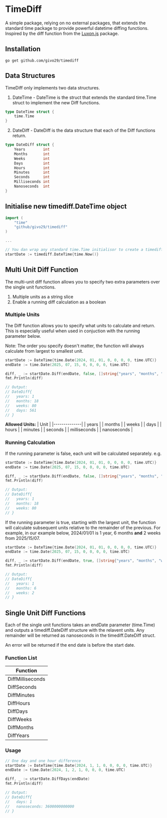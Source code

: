 # TimeDiff

A simple package, relying on no external packages, that extends the standard time package to provide powerful datetime diffing functions. Inspired by the diff function from the [Luxon.js](https://moment.github.io/luxon/#/) package.

## Installation

```
go get github.com/givo29/timediff
```

## Data Structures

TimeDiff only implements two data structures.

1. DateTime - DateTime is the struct that extends the standard time.Time struct to implement the new Diff functions.

```go
type DateTime struct {
	time.Time
}
```

2. DateDiff - DateDiff is the data structure that each of the Diff functions return.

```go
type DateDiff struct {
	Years        int
	Months       int
	Weeks        int
	Days         int
	Hours        int
	Minutes      int
	Seconds      int
	Milliseconds int
	Nanoseconds  int
}
```

## Initialise new timediff.DateTime object

```go
import (
    "time"
    "github/givo29/timediff"
)

...

// You dan wrap any standard time.Time initialisor to create a timediff.DateTime
startDate := timediff.DateTime{time.Now()}
```

## Multi Unit Diff Function

The multi-unit diff function allows you to specify two extra parameters over the single unit functions.

1. Multiple units as a string slice
2. Enable a running diff calculation as a boolean

### Multiple Units

The Diff function allows you to specify what units to calculate and return. This is especially useful when used in conjuction with the running parameter below.

Note: The order you specify doesn't matter, the function will always calculate from largest to smallest unit.

```go
startDate := DateTime{time.Date(2024, 01, 01, 0, 0, 0, 0, time.UTC)}    // January 1st 2024
endDate := time.Date(2025, 07, 15, 0, 0, 0, 0, time.UTC)                // July 15th 2025

diff, _ := startDate.Diff(endDate, false, []string{"years", "months", "weeks", "days"}) // Only calculate years, months, weeks and days
fmt.Println(diff)

// Output:
// DateDiff{
//   years: 1
//   months: 18
//   weeks: 80
//   days: 561
// }
```

**Allowed Units:**
| Unit |
|--------------|
| years |
| months |
| weeks |
| days |
| hours |
| minutes |
| seconds |
| milliseconds |
| nanoseconds |

### Running Calculation

If the running parameter is false, each unit will be calculated separately. e.g.

```go
startDate := DateTime{time.Date(2024, 01, 01, 0, 0, 0, 0, time.UTC)}    // January 1st 2024
endDate := time.Date(2025, 07, 15, 0, 0, 0, 0, time.UTC)                // July 15th 2025

diff, _ := startDate.Diff(endDate, false, []string{"years", "months", "weeks"})
fmt.Println(diff)

// Output:
// DateDiff{
//   years: 1
//   months: 18
//   weeks: 80
// }
```

If the running parameter is true, starting with the largest unit, the function will calculate subsequent units relative to the remainder of the previous.
For example, in our example below, 2024/01/01 is 1 year, 6 months **and** 2 weeks from 2025/15/07.

```go
startDate := DateTime{time.Date(2024, 01, 01, 0, 0, 0, 0, time.UTC)}    // January 1st 2024
endDate := time.Date(2025, 07, 15, 0, 0, 0, 0, time.UTC)                // July 15th 2025

diff, _ := startDate.Diff(endDate, true, []string{"years", "months", "weeks"})
fmt.Println(diff)

// Output:
// DateDiff{
//   years: 1
//   months: 6
//   weeks: 2
// }
```

## Single Unit Diff Functions

Each of the single unit functions takes an endDate parameter (time.Time) and outputs a timediff.DateDiff structure with the relavent units. Any remainder will be returned as nanoseconds in the timediff.DateDiff struct.

An error will be returned if the end date is before the start date.

### Function List

| Function         |
| ---------------- |
| DiffMilliseconds |
| DiffSeconds      |
| DiffMinutes      |
| DiffHours        |
| DiffDays         |
| DiffWeeks        |
| DiffMonths       |
| DiffYears        |

### Usage

```go
// One day and one hour difference
startDate := DateTime{time.Date(2024, 1, 1, 0, 0, 0, 0, time.UTC)}
endDate := time.Date(2024, 1, 2, 1, 0, 0, 0, time.UTC)

diff, _ := startDate.DiffDays(endDate)
fmt.Println(diff)

// Output:
// DateDiff{
//   days: 1
//   nanoseconds: 3600000000000
// }
```
